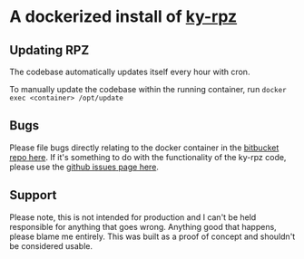 # A dockerized install of [ky-rpz](https://github.com/yaleman/ky-rpz)

## Updating RPZ

The codebase automatically updates itself every hour with cron.

To manually update the codebase within the running container, run `docker exec <container> /opt/update` 

## Bugs

Please file bugs directly relating to the docker container in the [bitbucket repo here](https://bitbucket.org/yaleman/docker-ky-rpz/issues?status=open). If it's something to do with the functionality of the ky-rpz code, please use the [github issues page here](https://github.com/yaleman/ky-rpz/issues).

## Support

Please note, this is not intended for production and I can't be held responsible for anything that goes wrong. Anything good that happens, please blame me entirely. This was built as a proof of concept and shouldn't be considered usable.